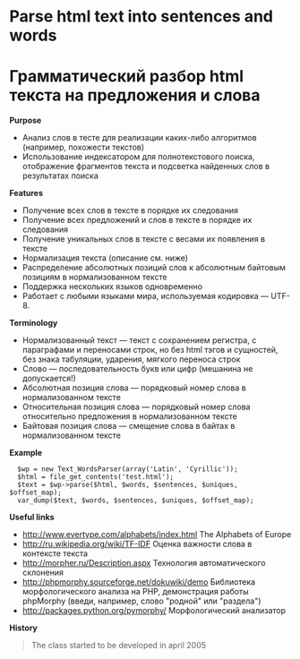 # Parse html text into sentences and words #
# Грамматический разбор html текста на предложения и слова #

**Purpose**

  * Анализ слов в тесте для реализации каких-либо алгоритмов (например, похожести текстов)
  * Использование индексатором для полнотекстового поиска, отображение фрагментов текста и подсветка найденных слов в результатах поиска

**Features**

  * Получение всех слов в тексте в порядке их следования
  * Получение всех предложений и слов в тексте в порядке их следования
  * Получение уникальных слов в тексте с весами их появления в тексте
  * Нормализация текста (описание см. ниже)
  * Распределение абсолютных позиций слов к абсолютным байтовым позициям в нормализованном тексте
  * Поддержка нескольких языков одновременно
  * Работает с любыми языками мира, используемая кодировка — UTF-8.

**Terminology**

  * Нормализованный текст — текст с сохранением регистра, с параграфами и переносами строк, но без html тэгов и сущностей, без знака табуляции, ударения, мягкого переноса строк
  * Слово — последовательность букв или цифр (мешанина не допускается!)
  * Абсолютная позиция слова — порядковый номер слова в нормализованном тексте
  * Относительная позиция слова — порядковый номер слова относительно предложения в нормализованном тексте
  * Байтовая позиция слова — смещение слова в байтах в нормализованном тексте

**Example**
```
  $wp = new Text_WordsParser(array('Latin', 'Cyrillic'));
  $html = file_get_contents('test.html');
  $text = $wp->parse($html, $words, $sentences, $uniques, $offset_map);
  var_dump($text, $words, $sentences, $uniques, $offset_map);
```

**Useful links**

  * http://www.evertype.com/alphabets/index.html The Alphabets of Europe
  * http://ru.wikipedia.org/wiki/TF-IDF Оценка важности слова в контексте текста
  * http://morpher.ru/Description.aspx Технология автоматического склонения
  * http://phpmorphy.sourceforge.net/dokuwiki/demo  Библиотека морфологического анализа на PHP, демонстрация работы phpMorphy (введи, например, слово "родной" или "раздела")
  * http://packages.python.org/pymorphy/ Морфологический анализатор

**History**

> The class started to be developed in april 2005